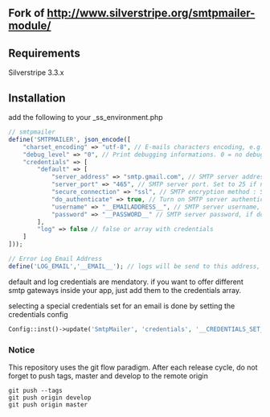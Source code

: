 ## Fork of http://www.silverstripe.org/smtpmailer-module/

## Requirements

Silverstripe 3.3.x

## Installation

add the following to your _ss_environment.php

```php
// smtpmailer
define('SMTPMAILER', json_encode([
	"charset_encoding" => "utf-8", // E-mails characters encoding, e.g. : 'utf-8' or 'iso-8859-1'
	"debug_level" => "0", // Print debugging informations. 0 = no debuging, 1 = print errors, 2 = print errors and messages, 4 = print full activity
	"credentials" => [
		"default" => [
			"server_address" => "smtp.gmail.com", // SMTP server address
			"server_port" => "465", // SMTP server port. Set to 25 if no encryption or tls. Set to 465 if ssl
			"secure_connection" => "ssl", // SMTP encryption method : Set to '' or 'tls' or 'ssl'
			"do_authenticate" => true, // Turn on SMTP server authentication. Set to false for an anonymous connection
			"username" => "__EMAILADDRESS__", // SMTP server username, if do_authenticate == true
			"password" => "__PASSWORD__" // SMTP server password, if do_authenticate == true
		],
		"log" => false // false or array with credentials
	]
]));

// Error Log Email Address
define('LOG_EMAIL','__EMAIL__'); // logs will be send to this address, if defined
```
default and log credentials are mendatory. if you want to offer different smtp gateways inside your app, just add them to the credentials array.

selecting a special credentials set for an email is done by setting the credentials config
```php
Config::inst()->update('SmtpMailer', 'credentials', '__CREDENTIALS_SET__'); // "default" by default
```

### Notice
This repository uses the git flow paradigm.
After each release cycle, do not forget to push tags, master and develop to the remote origin
```
git push --tags
git push origin develop
git push origin master
```